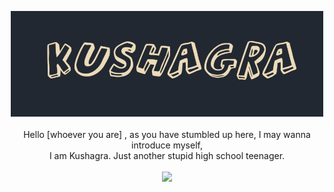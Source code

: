 <p align="center">
<img src="img/name.png" width="500"><br><br>
Hello [whoever you are] , as you have stumbled up here, I may wanna introduce myself,<br>I am Kushagra. Just another stupid high school teenager.<br><br>
<img src="https://github-readme-streak-stats.herokuapp.com?user=kushagraa-j&theme=dark&hide_border=true&background=222831">
</p>
